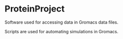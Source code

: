 # ProteinProject
Software used for accessing data in Gromacs data files.

Scripts are used for automating simulations in Gromacs.

